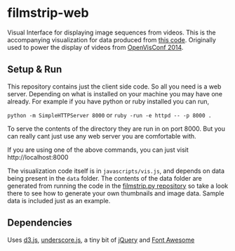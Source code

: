 # filmstrip-web

Visual Interface for displaying image sequences from videos. This is the accompanying visualization for data produced from [this code](https://github.com/tafsiri/filmstrip). Originally used to power the display of videos from [OpenVisConf 2014](http://openvisconf.com#videos).

## Setup & Run

This repository contains just the client side code. So all you need is a web server. Depending on what is installed on your machine you may have one already. For example if you have python or ruby installed you can run,

```python -m SimpleHTTPServer 8000```
or
```ruby -run -e httpd -- -p 8000 .```

To serve the contents of the directory they are run in on port 8000. But you can really cant just use any web server you are comfortable with.

If you are using one of the above commands, you can just visit http://localhost:8000

The visualization code itself is in ```javascripts/vis.js```, and depends on data being present in the ```data``` folder. The contents of the data folder are generated from running the code in the [filmstrip.py repository](https://github.com/tafsiri/filmstrip) so take a look there to see how to generate your own thumbnails and image data. Sample data is included just as an example.

## Dependencies

Uses [d3.js](d3js.org), [underscore.js](underscorejs.org), a tiny bit of [jQuery](http://jquery.com/) and [Font Awesome](http://fontawesome.io)